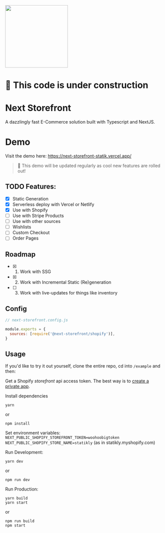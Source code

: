<a href="https://discord.gg/KZmJGPF" >
  <img width="200" src="https://i.imgur.com/En8vQRC.png)" />
 </a>

# 🚧 This code is under construction

# Next Storefront

A dazzlingly fast E-Commerce solution built with Typescript and NextJS.

# Demo

Visit the demo here: https://next-storefront-statik.vercel.app/

> 📝 This demo will be updated regularly as cool new features are rolled out!

## TODO Features:

- [x] Static Generation
- [x] Serverless deploy with Vercel or Netlify
- [x] Use with Shopify
- [ ] Use with Stripe Products
- [ ] Use with other sources
- [ ] Wishlists
- [ ] Custom Checkout
- [ ] Order Pages

## Roadmap

- [x] 1. Work with SSG
- [x] 2. Work with Incremental Static (Re)generation
- [ ] 3. Work with live-updates for things like inventory

## Config

```js
// next-storefront.config.js

module.exports = {
  sources: [require('@next-storefront/shopify')],
}
```

## Usage

If you'd like to try it out yourself, clone the entire repo, cd into `/example` and then:

Get a Shopify _storefront_ api access token. The best way is to [create a private app](https://shopify.dev/docs/storefront-api/getting-started#private).

Install dependencies

```
yarn
```

or

```
npm install
```

Set environment variables:  
`NEXT_PUBLIC_SHOPIFY_STOREFRONT_TOKEN=woohoobigtoken`  
`NEXT_PUBLIC_SHOPIFY_STORE_NAME=statikly` (as in statikly.myshopify.com)

Run Development:

```
yarn dev
```

or

```
npm run dev
```

Run Production:

```
yarn build
yarn start
```

or

```
npm run build
npm start
```
